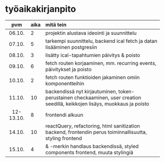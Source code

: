 # työaikakirjanpito

| pvm | aika | mitä tein  |
| :----:|:-----| :-----|
| 06.10. | 2    | projektin alustava ideointi ja suunnittelu  |
| 07.10. | 5    | tarkempi suunnittelu, backend ical fetch ja datan lisääminen postgresiin |
| 08.10. | 3    | lisätty ical-tapahtumien päivitys & poisto |
| 09.10. | 6    | fetch routen korjaaminen, mm. recurring events, päivitykset ja poisto |
| 10.10. | 2	| fetch routen funktioiden jakaminen omiin komponentteihin |
| 11.10. | 10	| backendissä nyt kirjautuminen, token-perustainen checkaaminen, user creation seedillä, keikkojen lisäys, muokkaus ja poisto|
| 12-13.10. | 8 | frontendi alkuun |
| 14.10. | 10 | reactQuery, refactoring, html sanitization backend, frontendin perus toiminnallisuutta, styling frontend |
| 15.10. | 4 | & -merkin handlaus backendissä, styled components frontend, muuta stylingiä |
